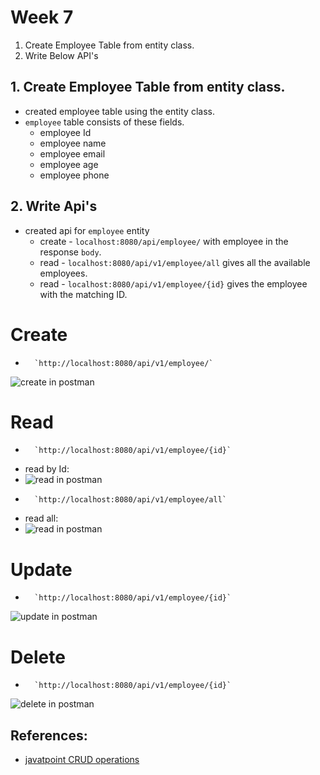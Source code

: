# Week 7
1. Create Employee Table from entity class.
2. Write Below API's 

## 1. Create Employee Table from entity class.
- created employee table using the entity class.
- `employee` table consists of these fields.
    - employee Id
    - employee name
    - employee email
    - employee age
    - employee phone

## 2. Write Api's
- created api for `employee` entity
    - create - `localhost:8080/api/employee/` with employee in the response `body`.
    - read - `localhost:8080/api/v1/employee/all` gives all the available employees.
    - read - `localhost:8080/api/v1/employee/{id}` gives the employee with the matching ID.

# Create
-       `http://localhost:8080/api/v1/employee/`
![create in postman](https://drive.google.com/file/d/116vUET_BQg05-5I38V3-wOIjS1o7i89r/view?usp=sharing)

# Read
-       `http://localhost:8080/api/v1/employee/{id}`
- read by Id:
- ![read in postman](https://drive.google.com/file/d/15spNqFb1FUdwk7tUJxLipebzkpspHPZA/view?usp=sharing)
-       `http://localhost:8080/api/v1/employee/all`
- read all:
- ![read in postman](https://drive.google.com/file/d/1vdW2NiEAAiy6vfGQVqlCZUdyoqqniFl5/view?usp=sharing)

# Update
-       `http://localhost:8080/api/v1/employee/{id}`
![update in postman](https://drive.google.com/file/d/1wjxIdjwZMeSewuGbHcbyu0M8-7pUgd6J/view?usp=sharing)

# Delete
-       `http://localhost:8080/api/v1/employee/{id}`
![delete in postman](https://drive.google.com/file/d/1aqSdEjuNMBvnYbF4LR2lr2v5toOUOarj/view?usp=sharing)

## References:
- [javatpoint CRUD operations](https://www.javatpoint.com/spring-boot-crud-operations)
